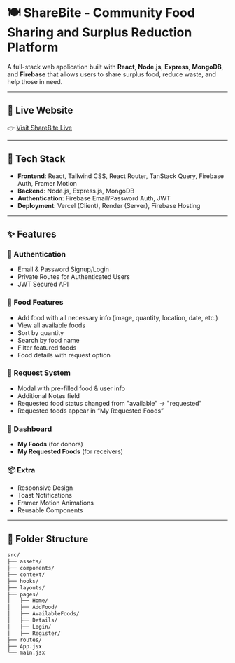# 🍽️ ShareBite - Community Food Sharing and Surplus Reduction Platform

A full-stack web application built with **React**, **Node.js**, **Express**, **MongoDB**, and **Firebase** that allows users to share surplus food, reduce waste, and help those in need.

---

## 🔗 Live Website

👉 [Visit ShareBite Live](https://nimble-toffee-87050b.netlify.app/)

---

## 🧰 Tech Stack

- **Frontend**: React, Tailwind CSS, React Router, TanStack Query, Firebase Auth, Framer Motion
- **Backend**: Node.js, Express.js, MongoDB
- **Authentication**: Firebase Email/Password Auth, JWT
- **Deployment**: Vercel (Client), Render (Server), Firebase Hosting

---

## ✨ Features

### 🔐 Authentication
- Email & Password Signup/Login
- Private Routes for Authenticated Users
- JWT Secured API

### 🍱 Food Features
- Add food with all necessary info (image, quantity, location, date, etc.)
- View all available foods
- Sort by quantity
- Search by food name
- Filter featured foods
- Food details with request option

### 📝 Request System
- Modal with pre-filled food & user info
- Additional Notes field
- Requested food status changed from "available" → "requested"
- Requested foods appear in “My Requested Foods”

### 🧑 Dashboard
- **My Foods** (for donors)
- **My Requested Foods** (for receivers)

### 📦 Extra
- Responsive Design
- Toast Notifications
- Framer Motion Animations
- Reusable Components

---

## 📁 Folder Structure

```bash
src/
├── assets/
├── components/
├── context/
├── hooks/
├── layouts/
├── pages/
│   ├── Home/
│   ├── AddFood/
│   ├── AvailableFoods/
│   ├── Details/
│   ├── Login/
│   ├── Register/
├── routes/
├── App.jsx
└── main.jsx
